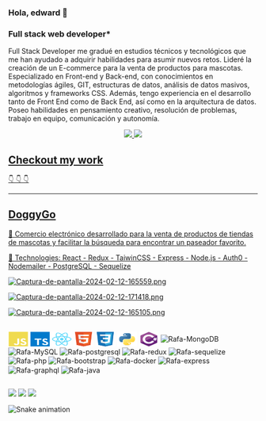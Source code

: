 ### Hola, edward 👾 
### Full stack web developer* 

Full Stack Developer me gradué en estudios técnicos y tecnológicos que me han ayudado a adquirir habilidades para 
asumir nuevos retos. Lideré la creación de un E-commerce para la venta de productos para mascotas. Especializado en 
Front-end y Back-end, con conocimientos en metodologías ágiles, GIT, estructuras de datos, análisis de datos masivos, 
algoritmos y frameworks CSS. Además, tengo experiencia en el desarrollo tanto de Front End como de Back End, así 
como en la arquitectura de datos. Poseo habilidades en pensamiento creativo, resolución de problemas, trabajo en 
equipo, comunicación y autonomía.  

<div align="center">  
  <a href="https://github.com/johnedwardrivera">
  <img height="180em" src="https://github-readme-stats.vercel.app/api?username=johnedwardrivera&show_icons=true&theme=dracula&include_all_commits=true&count_private=true"/>
    
  <img height="180em" src="https://github-readme-stats.vercel.app/api/top-langs/?username=johnedwardrivera&layout=compact&langs_count=7&theme=dracula"/>
</div> 

## Checkout my work 
👇
👇
👇    
____________________
## DoggyGo 


📌 Comercio electrónico desarrollado para la venta de productos de tiendas de mascotas y  facilitar la búsqueda para encontrar un paseador favorito. 

🚀 Technologies: 
React - Redux - TaiwinCSS - Express - Node.js - Auth0 - Nodemailer - PostgreSQL - Sequelize   

[![Captura-de-pantalla-2024-02-12-165559.png](https://i.postimg.cc/wMWPGct3/Captura-de-pantalla-2024-02-12-165559.png)](https://postimg.cc/9w7J49Yj)

[![Captura-de-pantalla-2024-02-12-171418.png](https://i.postimg.cc/056BkmJG/Captura-de-pantalla-2024-02-12-171418.png)](https://postimg.cc/XXb8xrLX)

[![Captura-de-pantalla-2024-02-12-165105.png](https://i.postimg.cc/x1jGCD4r/Captura-de-pantalla-2024-02-12-165105.png)](https://postimg.cc/N5V2JVtb)

<div style="display: inline_block"><br>
  <img align="center" alt="Rafa-Js" height="30" width="40" src="https://raw.githubusercontent.com/devicons/devicon/master/icons/javascript/javascript-plain.svg">
  <img align="center" alt="Rafa-Ts" height="30" width="40" src="https://raw.githubusercontent.com/devicons/devicon/master/icons/typescript/typescript-plain.svg">
  <img align="center" alt="Rafa-React" height="30" width="40" src="https://raw.githubusercontent.com/devicons/devicon/master/icons/react/react-original.svg">
  <img align="center" alt="Rafa-HTML" height="30" width="40" src="https://raw.githubusercontent.com/devicons/devicon/master/icons/html5/html5-original.svg">
  <img align="center" alt="Rafa-CSS" height="30" width="40" src="https://raw.githubusercontent.com/devicons/devicon/master/icons/css3/css3-original.svg">
  <img align="center" alt="Rafa-Python" height="30" width="40" src="https://raw.githubusercontent.com/devicons/devicon/master/icons/python/python-original.svg">
  <img align="center" alt="Rafa-Csharp" height="30" width="40" src="https://raw.githubusercontent.com/devicons/devicon/master/icons/csharp/csharp-original.svg"> 
   <img align="center" alt="Rafa-MongoDB" height="30" width="40" src="https://devicon-website.vercel.app/api/mongodb/original.svg"> 
   <img align="center" alt="Rafa-MySQL" height="30" width="40" src="https://devicon-website.vercel.app/api/mysql/original.svg"> 
  <img align="center" alt="Rafa-postgresql" height="30" width="40" src="https://devicon-website.vercel.app/api/postgresql/original.svg"> 
   <img align="center" alt="Rafa-redux" height="30" width="40" src="https://devicon-website.vercel.app/api/redux/original.svg"> 
   <img align="center" alt="Rafa-sequelize" height="30" width="40" src="https://devicon-website.vercel.app/api/sequelize/original.svg"> 
   <img align="center" alt="Rafa-php" height="30" width="40" src="https://devicon-website.vercel.app/api/php/original.svg"> 
   <img align="center" alt="Rafa-bootstrap" height="30" width="40" src="https://devicon-website.vercel.app/api/bootstrap/original.svg"> 
   <img align="center" alt="Rafa-docker" height="30" width="40" src="https://devicon-website.vercel.app/api/docker/original.svg"> 
   <img align="center" alt="Rafa-express" height="30" width="40" src="https://devicon-website.vercel.app/api/express/original.svg"> 
   <img align="center" alt="Rafa-graphql" height="30" width="40" src="https://devicon-website.vercel.app/api/graphql/plain.svg"> 
   <img align="center" alt="Rafa-java" height="30" width="40" src="https://devicon-website.vercel.app/api/java/original.svg">  
  
</div> 

  
  ##
  <div>
  <a href="https://instagram.com/riveraedward242" target="_blank"><img src="https://img.shields.io/badge/-Instagram-%23E4405F?style=for-the-badge&logo=instagram&logoColor=white" target="_blank"></a>
  <a href = "email:edwardrivera0294@gmail.com"><img src="https://img.shields.io/badge/-Gmail-%23333?style=for-the-badge&logo=gmail&logoColor=white" target="_blank"></a>
  <a href="https://www.linkedin.com/in/john-edward-rivera-naranjo-5a5031220" target="_blank"><img src="https://img.shields.io/badge/-LinkedIn-%230077B5?style=for-the-badge&logo=linkedin&logoColor=white" target="_blank"></a> 
    </div>
  
   ![Snake animation](https://github.com/johnedwardrivera/johnedwardrivera/blob/output/github-contribution-grid-snake.svg)
